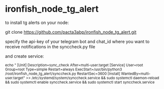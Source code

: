 # ironfish_node_tg_alert

to install tg alerts on your node:

git clone https://github.com/pacta3abp/ironfish_node_tg_alert.git

specify the api-key of your telegram bot and chat_id where you want to receive notifications in the synccheck.py file


and create service:

<sub>
echo "
[Unit]
Description=sync_check
After=multi-user.target
[Service]
User=root
Group=root
Type=simple
Restart=always
ExecStart=/usr/bin/python3 /root/ironfish_node_tg_alert/synccheck.py
RestartSec=3600
[Install]
WantedBy=multi-user.target" >> /etc/systemd/system/synccheck.service  && sudo systemctl daemon-reload && sudo systemctl enable synccheck.service && sudo systemctl start synccheck.service
 </sub>
